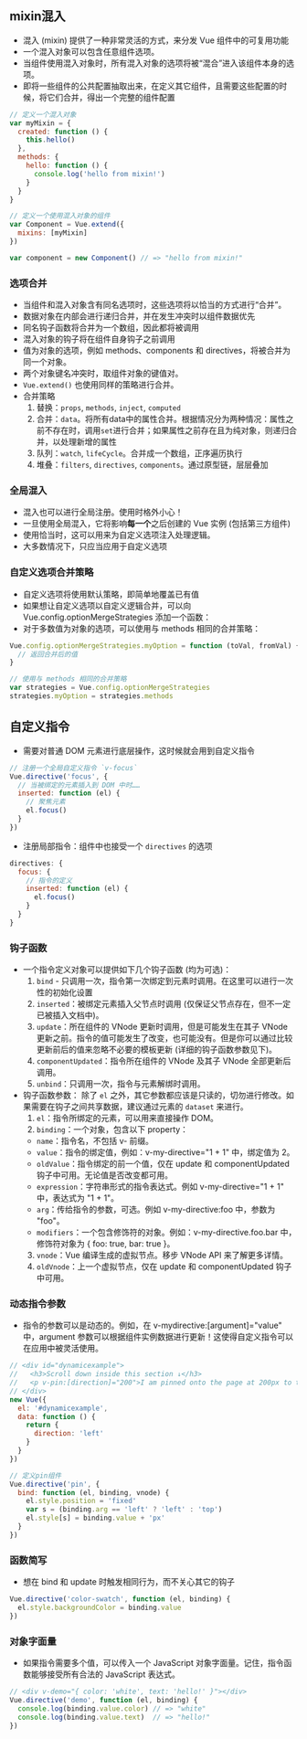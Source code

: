 ## mixin混入
- 混入 (mixin) 提供了一种非常灵活的方式，来分发 Vue 组件中的可复用功能
- 一个混入对象可以包含任意组件选项。
- 当组件使用混入对象时，所有混入对象的选项将被“混合”进入该组件本身的选项。
- 即将一些组件的公共配置抽取出来，在定义其它组件，且需要这些配置的时候，将它们合并，得出一个完整的组件配置
```js
// 定义一个混入对象
var myMixin = {
  created: function () {
    this.hello()
  },
  methods: {
    hello: function () {
      console.log('hello from mixin!')
    }
  }
}

// 定义一个使用混入对象的组件
var Component = Vue.extend({
  mixins: [myMixin]
})

var component = new Component() // => "hello from mixin!"
```

### 选项合并
- 当组件和混入对象含有同名选项时，这些选项将以恰当的方式进行“合并”。
- 数据对象在内部会进行递归合并，并在发生冲突时以组件数据优先
- 同名钩子函数将合并为一个数组，因此都将被调用
- 混入对象的钩子将在组件自身钩子之前调用
- 值为对象的选项，例如 methods、components 和 directives，将被合并为同一个对象。
- 两个对象键名冲突时，取组件对象的键值对。
- `Vue.extend()` 也使用同样的策略进行合并。
- 合并策略
  1. 替换：`props`, `methods`, `inject`, `computed`
  2. 合并：`data`。将所有data中的属性合并。根据情况分为两种情况：属性之前不存在时，调用`set`进行合并；如果属性之前存在且为纯对象，则递归合并，以处理新增的属性
  3. 队列：`watch`, `lifeCycle`。合并成一个数组，正序遍历执行
  4. 堆叠：`filters`, `directives`, `components`。通过原型链，层层叠加

### 全局混入
- 混入也可以进行全局注册。使用时格外小心！
- 一旦使用全局混入，它将影响**每一个**之后创建的 Vue 实例 (包括第三方组件)
- 使用恰当时，这可以用来为自定义选项注入处理逻辑。
- 大多数情况下，只应当应用于自定义选项

### 自定义选项合并策略
- 自定义选项将使用默认策略，即简单地覆盖已有值
- 如果想让自定义选项以自定义逻辑合并，可以向 Vue.config.optionMergeStrategies 添加一个函数：
- 对于多数值为对象的选项，可以使用与 methods 相同的合并策略：
```js
Vue.config.optionMergeStrategies.myOption = function (toVal, fromVal) {
  // 返回合并后的值
}

// 使用与 methods 相同的合并策略
var strategies = Vue.config.optionMergeStrategies
strategies.myOption = strategies.methods
```

## 自定义指令
- 需要对普通 DOM 元素进行底层操作，这时候就会用到自定义指令
```js
// 注册一个全局自定义指令 `v-focus`
Vue.directive('focus', {
  // 当被绑定的元素插入到 DOM 中时……
  inserted: function (el) {
    // 聚焦元素
    el.focus()
  }
})
```
- 注册局部指令：组件中也接受一个 `directives` 的选项
```js
directives: {
  focus: {
    // 指令的定义
    inserted: function (el) {
      el.focus()
    }
  }
}
```

### 钩子函数
- 一个指令定义对象可以提供如下几个钩子函数 (均为可选)：
  1. `bind` - 只调用一次，指令第一次绑定到元素时调用。在这里可以进行一次性的初始化设置
  2. `inserted`：被绑定元素插入父节点时调用 (仅保证父节点存在，但不一定已被插入文档中)。
  3. `update`：所在组件的 VNode 更新时调用，但是可能发生在其子 VNode 更新之前。指令的值可能发生了改变，也可能没有。但是你可以通过比较更新前后的值来忽略不必要的模板更新 (详细的钩子函数参数见下)。
  4. `componentUpdated`：指令所在组件的 VNode 及其子 VNode 全部更新后调用。
  5. `unbind`：只调用一次，指令与元素解绑时调用。
- 钩子函数参数： 除了 `el` 之外，其它参数都应该是只读的，切勿进行修改。如果需要在钩子之间共享数据，建议通过元素的 `dataset` 来进行。
  1. `el`：指令所绑定的元素，可以用来直接操作 DOM。
  2. `binding`：一个对象，包含以下 property：
   - `name`：指令名，不包括 v- 前缀。
   - `value`：指令的绑定值，例如：v-my-directive="1 + 1" 中，绑定值为 2。
   - `oldValue`：指令绑定的前一个值，仅在 update 和 componentUpdated 钩子中可用。无论值是否改变都可用。
   - `expression`：字符串形式的指令表达式。例如 v-my-directive="1 + 1" 中，表达式为 "1 + 1"。
   - `arg`：传给指令的参数，可选。例如 v-my-directive:foo 中，参数为 "foo"。
   - `modifiers`：一个包含修饰符的对象。例如：v-my-directive.foo.bar 中，修饰符对象为 { foo: true, bar: true }。
  3. `vnode`：Vue 编译生成的虚拟节点。移步 VNode API 来了解更多详情。
  4. `oldVnode`：上一个虚拟节点，仅在 update 和 componentUpdated 钩子中可用。

### 动态指令参数
- 指令的参数可以是动态的。例如，在 v-mydirective:[argument]="value" 中，argument 参数可以根据组件实例数据进行更新！这使得自定义指令可以在应用中被灵活使用。
```js
// <div id="dynamicexample">
//   <h3>Scroll down inside this section ↓</h3>
//   <p v-pin:[direction]="200">I am pinned onto the page at 200px to the left.</p>
// </div>
new Vue({
  el: '#dynamicexample',
  data: function () {
    return {
      direction: 'left'
    }
  }
})

// 定义pin组件
Vue.directive('pin', {
  bind: function (el, binding, vnode) {
    el.style.position = 'fixed'
    var s = (binding.arg == 'left' ? 'left' : 'top')
    el.style[s] = binding.value + 'px'
  }
})

```

### 函数简写
- 想在 bind 和 update 时触发相同行为，而不关心其它的钩子
```js
Vue.directive('color-swatch', function (el, binding) {
  el.style.backgroundColor = binding.value
})
```

### 对象字面量
- 如果指令需要多个值，可以传入一个 JavaScript 对象字面量。记住，指令函数能够接受所有合法的 JavaScript 表达式。
```js
// <div v-demo="{ color: 'white', text: 'hello!' }"></div>
Vue.directive('demo', function (el, binding) {
  console.log(binding.value.color) // => "white"
  console.log(binding.value.text)  // => "hello!"
})
```
